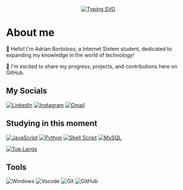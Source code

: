 <div align="center">

 
[![Typing SVG](https://readme-typing-svg.demolab.com?font=JetBrains+Mono&pause=1000&color=0CF738&center=true&vCenter=true&repeat=false&random=false&width=435&lines=Welcome+to+my+GitHub+%F0%9F%92%9A)](https://git.io/typing-svg)

</div>

<div align="left">

# About me

👾 Hello! I'm Adrian Bortoloso, a Internet Sistem student, dedicated to expanding my knowledge in the world of technology!
 

🚀 I'm excited to share my progress, projects, and contributions here on GitHub. 

## My Socials
[![LinkedIn](https://img.shields.io/badge/LinkedIn-0077B5?style=for-the-badge&logo=linkedin&logoColor=white)](https://www.linkedin.com/in/adrianbortoloso/)
[![Instagram](https://img.shields.io/badge/Instagram-AAF0D1?style=for-the-badge&logo=Instagram&logoColor=white)](https://www.instagram.com/adrian.bortoloso?igsh=c3YydjVibGFod2M5&utm_source=qr)
[![Gmail](https://img.shields.io/badge/Gmail-e64e3e?style=for-the-badge&logo=Gmail&logoColor=white)](https://bortoloso.adrian@gmail.com)



## Studying in this moment
[![JavaScript](https://img.shields.io/badge/JavaScript-F7DF1E?style=for-the-badge&logo=javascript&logoColor=black)](https://www.dio.me/users/agbortoloso)
[![Python](https://img.shields.io/badge/Python-E34F26?style=for-the-badge&logo=python&logoColor=white)](https://www.dio.me/users/agbortoloso) 
[![Shell Script](https://img.shields.io/badge/Shell_Script-4EAA25?logo=gnu-bash&logoColor=fff)](https://www.dio.me/users/agbortoloso) 
[![MySQL](https://img.shields.io/badge/MySQL-f3f6f4?style=for-the-badge&logo=mysql&logoColor=black)](https://www.dio.me/users/agbortoloso) 

[![Top Langs](https://github-readme-stats.vercel.app/api/top-langs/?username=BortolosoA&layout=compact&bg_color=111&border_color=8300ff&text_color=FFF)](https://github.com/anuraghazra/github-readme-stats)


## Tools

![Windows](https://img.shields.io/badge/Windows-000?style=for-the-badge&logo=windows&logoColor=2CA5E0)
![Vscode](https://img.shields.io/badge/Vscode-007ACC?style=for-the-badge&logo=visual-studio-code&logoColor=white) 
![Git](https://img.shields.io/badge/GIT-E44C30?style=for-the-badge&logo=git&logoColor=white) 
![GitHub](https://img.shields.io/badge/-GitHub-181717?style=for-the-badge&logo)
